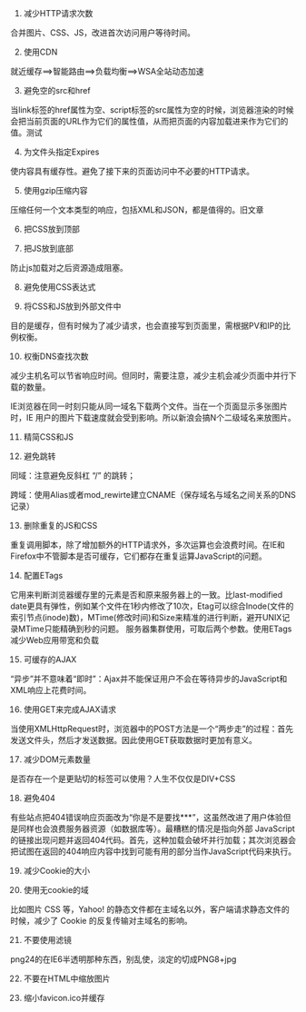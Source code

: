 1. 减少HTTP请求次数

合并图片、CSS、JS，改进首次访问用户等待时间。

2. 使用CDN

就近缓存==>智能路由==>负载均衡==>WSA全站动态加速

3. 避免空的src和href

当link标签的href属性为空、script标签的src属性为空的时候，浏览器渲染的时候会把当前页面的URL作为它们的属性值，从而把页面的内容加载进来作为它们的值。测试

4. 为文件头指定Expires

使内容具有缓存性。避免了接下来的页面访问中不必要的HTTP请求。

5. 使用gzip压缩内容

压缩任何一个文本类型的响应，包括XML和JSON，都是值得的。旧文章

6. 把CSS放到顶部

7. 把JS放到底部

防止js加载对之后资源造成阻塞。

8. 避免使用CSS表达式

9. 将CSS和JS放到外部文件中

目的是缓存，但有时候为了减少请求，也会直接写到页面里，需根据PV和IP的比例权衡。

10. 权衡DNS查找次数

减少主机名可以节省响应时间。但同时，需要注意，减少主机会减少页面中并行下载的数量。

IE浏览器在同一时刻只能从同一域名下载两个文件。当在一个页面显示多张图片时，IE 用户的图片下载速度就会受到影响。所以新浪会搞N个二级域名来放图片。

11. 精简CSS和JS

12. 避免跳转

同域：注意避免反斜杠 “/” 的跳转；

跨域：使用Alias或者mod_rewirte建立CNAME（保存域名与域名之间关系的DNS记录）

13. 删除重复的JS和CSS

重复调用脚本，除了增加额外的HTTP请求外，多次运算也会浪费时间。在IE和Firefox中不管脚本是否可缓存，它们都存在重复运算JavaScript的问题。

14. 配置ETags

它用来判断浏览器缓存里的元素是否和原来服务器上的一致。比last-modified date更具有弹性，例如某个文件在1秒内修改了10次，Etag可以综合Inode(文件的索引节点(inode)数)，MTime(修改时间)和Size来精准的进行判断，避开UNIX记录MTime只能精确到秒的问题。 服务器集群使用，可取后两个参数。使用ETags减少Web应用带宽和负载

15. 可缓存的AJAX

“异步”并不意味着“即时”：Ajax并不能保证用户不会在等待异步的JavaScript和XML响应上花费时间。

16. 使用GET来完成AJAX请求

当使用XMLHttpRequest时，浏览器中的POST方法是一个“两步走”的过程：首先发送文件头，然后才发送数据。因此使用GET获取数据时更加有意义。

17. 减少DOM元素数量

是否存在一个是更贴切的标签可以使用？人生不仅仅是DIV+CSS

18. 避免404

有些站点把404错误响应页面改为“你是不是要找***”，这虽然改进了用户体验但是同样也会浪费服务器资源（如数据库等）。最糟糕的情况是指向外部 JavaScript的链接出现问题并返回404代码。首先，这种加载会破坏并行加载；其次浏览器会把试图在返回的404响应内容中找到可能有用的部分当作JavaScript代码来执行。

19. 减少Cookie的大小

20. 使用无cookie的域

比如图片 CSS 等，Yahoo! 的静态文件都在主域名以外，客户端请求静态文件的时候，减少了 Cookie 的反复传输对主域名的影响。

21. 不要使用滤镜

png24的在IE6半透明那种东西，别乱使，淡定的切成PNG8+jpg

22. 不要在HTML中缩放图片

23. 缩小favicon.ico并缓存